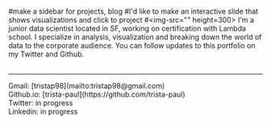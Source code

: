 ###
#make a sidebar for projects, blog
#I'd like to make an interactive slide that shows visualizations and click to project
#<img-src="" height=300>
I'm a junior data scientist located in SF, working on certification with Lambda school. I specialize in analysis, visualization and breaking down the world of data to the corporate audience. You can follow
updates to this portfolio on my Twitter and Github.<br>
<br>
<hr>
Gmail: [tristap98](mailto:tristap98@gmail.com)<br>
Github.io: [trista-paul](https://github.com/trista-paul)<br>
Twitter: in progress<br>
Linkedin: in progress<br>
